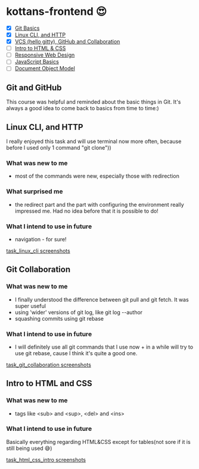 # kottans-frontend :heart_eyes:

- [x] <a href='https://github.com/kottans/frontend/blob/master/tasks/git-intro.md'>Git Basics</a>
- [x] <a href='https://github.com/kottans/frontend/blob/master/tasks/linux-cli-http.md'>Linux CLI, and HTTP</a>
- [x] <a href='https://github.com/kottans/frontend/blob/master/tasks/git-collaboration.md'>VCS (hello gitty), GitHub and Collaboration</a>
- [ ] <a href='https://github.com/kottans/frontend/blob/master/tasks/html-css-intro.md'>Intro to HTML & CSS</a>
- [ ] <a href='https://github.com/kottans/frontend/blob/master/tasks/html-css-responsive.md'>Responsive Web Design</a>
- [ ] <a href='https://github.com/kottans/frontend/blob/master/tasks/js-basics.md'>JavaScript Basics</a>
- [ ] <a href='https://github.com/kottans/frontend/blob/master/tasks/js-dom.md'>Document Object Model</a> 

## Git and GitHub

This course was helpful and reminded about the basic things in Git. It's always a good idea to come back to basics from time to time:)

## Linux CLI, and HTTP

I really enjoyed this task and will use terminal now more often, because before I used only 1 command "git clone"))

### What was new to me

- most of the commands were new, especially those with redirection

### What surprised me

-  the redirect part and the part with configuring the environment really impressed me. Had no idea before that it is possible to do!

### What I intend to use in future

- navigation - for sure! 

<a href='https://github.com/YelyzavetaM/kottans-frontend/blob/master/task_linux_cli/task_linux_cli.md'>task_linux_cli screenshots</a>

## Git Collaboration

### What was new to me

- I finally understood the difference between git pull and git fetch. It was super useful
- using 'wider' versions of git log, like git log --author
- squashing commits using git rebase

### What I intend to use in future

- I will definitely use all git commands that I use now + in a while will try to use git rebase, cause I think it's quite a good one. 

<a href='https://github.com/YelyzavetaM/kottans-frontend/blob/git-collaboration/task_git_collaboration/task_git_collaboration.md'>task_git_collaboration screenshots</a>

## Intro to HTML and CSS

### What was new to me

- tags like \<sub\> and \<sup\>, \<del\> and \<ins\>

### What I intend to use in future

Basically everything regarding HTML&CSS except for tables(not sore if it is still being used :sweat_smile:)

<a href='https://github.com/YelyzavetaM/kottans-frontend/blob/master/task_html_css_intro/task_html_css_intro.md'>task_html_css_intro screenshots</a>


